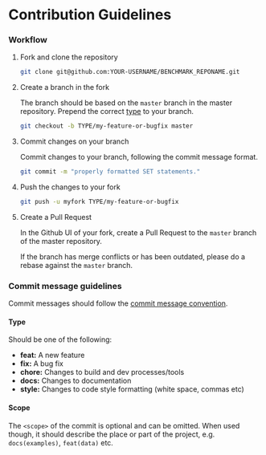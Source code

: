 # Contribution Guidelines


### Workflow

1. Fork and clone the repository
    ```sh
    git clone git@github.com:YOUR-USERNAME/BENCHMARK_REPONAME.git
    ```

1. Create a branch in the fork
    
    The branch should be based on the `master` branch in the master repository. Prepend the correct [type](#type) to your branch.

    ```sh
    git checkout -b TYPE/my-feature-or-bugfix master
    ```

1. Commit changes on your branch

    Commit changes to your branch, following the commit message format.

    ```sh
    git commit -m "properly formatted SET statements."
    ```

1. Push the changes to your fork

    ```sh
    git push -u myfork TYPE/my-feature-or-bugfix
    ```

1. Create a Pull Request

    In the Github UI of your fork, create a Pull Request to the `master` branch of the master repository.

    If the branch has merge conflicts or has been outdated, please do a rebase against the `master` branch.


### <a name="commit"></a> Commit message guidelines

Commit messages should follow the [commit message convention](https://conventionalcommits.org/).

#### <a name="type"></a> Type

Should be one of the following:

- **feat:** A new feature
- **fix:** A bug fix
- **chore:** Changes to build and dev processes/tools
- **docs:** Changes to documentation
- **style:** Changes to code style formatting (white space, commas etc)

#### Scope

The `<scope>` of the commit is optional and can be omitted. When used though, it should describe the place or part of the project, e.g. `docs(examples)`, `feat(data)` etc.

